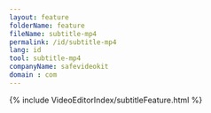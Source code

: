 ```yaml
---
layout: feature
folderName: feature
fileName: subtitle-mp4
permalink: /id/subtitle-mp4
lang: id
tool: subtitle-mp4
companyName: safevideokit
domain : com
---
```


{% include VideoEditorIndex/subtitleFeature.html %}

   